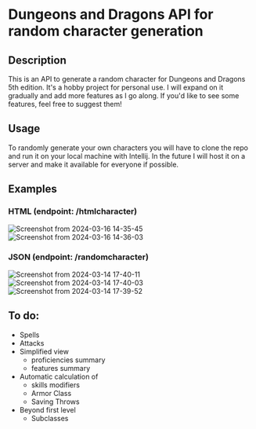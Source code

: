 # Dungeons and Dragons API for random character generation
## Description
This is an API to generate a random character for Dungeons and Dragons 5th edition. It's a hobby project for personal use.
I will expand on it gradually and add more features as I go along. If you'd like to see some features, feel free to suggest them!

## Usage
To randomly generate your own characters you will have to clone the repo and run it on your local machine with Intellij.
In the future I will host it on a server and make it available for everyone if possible.

## Examples
### HTML (endpoint: /htmlcharacter)
![Screenshot from 2024-03-16 14-35-45](https://github.com/Nicktvdd/DnD-api/assets/5775657/3a13e5ec-7f45-45d2-8267-bd421aff29c4)
![Screenshot from 2024-03-16 14-36-03](https://github.com/Nicktvdd/DnD-api/assets/5775657/755d5f1e-6487-4cd5-9b18-640e7abfb27a)

### JSON (endpoint: /randomcharacter)
![Screenshot from 2024-03-14 17-40-11](https://github.com/Nicktvdd/DnD-api/assets/5775657/a63267ed-1200-41c8-ad14-a916ad4161c3)
![Screenshot from 2024-03-14 17-40-03](https://github.com/Nicktvdd/DnD-api/assets/5775657/70babdf0-6c31-4d3e-a45f-a411c0a7508a)
![Screenshot from 2024-03-14 17-39-52](https://github.com/Nicktvdd/DnD-api/assets/5775657/58f72bd0-2743-4820-b094-79da07d72f5e)

## To do:
- Spells
- Attacks
- Simplified view
  - proficiencies summary
  - features summary
- Automatic calculation of
  - skills modifiers
  - Armor Class
  - Saving Throws
- Beyond first level
    - Subclasses

